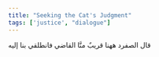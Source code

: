 ```yaml
---
title: "Seeking the Cat's Judgment"
tags: ['justice', "dialogue"]
---
```


 قال الصفرد ههنا قريبٌ منَّا القاضي فانطلقي بنا إليه
